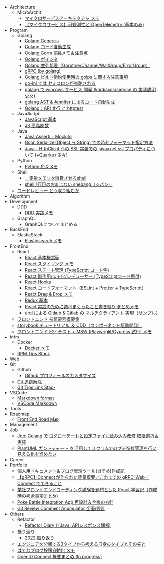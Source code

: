 - Architecture
  - MicroArchit
    - [マイクロサービスアーキテクチャ メモ](./docs/Architecture/MicroArchit/マイクロサービスアーキテクチャ_メモ/doc.md)
    - [【マイクロサービス】可観測性と OpenTelemetry (基本のみ)](./docs/Architecture/MicroArchit/【マイクロサービス】可観測性と_OpenTelemetry_(基本のみ)/doc.md)
- Program
  - Golang
    - [Golang Generics](./docs/Program/Golang/Golang_Generics/doc.md)
    - [Golang コード自動生成](./docs/Program/Golang/Golang_コード自動生成/doc.md)
    - [Golang Gorm 実践メモ＆注意点](./docs/Program/Golang/Golang_Gorm_実践メモ＆注意点/doc.md)
    - [Golang ポインタ](./docs/Program/Golang/Golang_ポインタ/doc.md)
    - [Golang 並列処理（Gorutine/Channel/WaitGroup/ErrorGroup）](./docs/Program/Golang/Golang_並列処理（Gorutine／Channel／WaitGroup／ErrorGroup）/doc.md)
    - [gRPC (by golang)](./docs/Program/Golang/gRPC_(by_golang)/doc.md)
    - [Golang ビルド制約使用時の golps に関する注意事項](./docs/Program/Golang/Golang_ビルド制約使用時の_golps_に関する注意事項/doc.md)
    - [go-ini では セミコロンが省略される](./docs/Program/Golang/go-ini_では_セミコロンが省略される/doc.md)
    - [golang で windows サービス 開発 (kardianos/service の 実装説明少々)](./docs/Program/Golang/golang_で_windows_サービス_開発_(kardianos／service_の_実装説明少々)/doc.md)
    - [golang AST & Jennifer によるコード自動生成](./docs/Program/Golang/golang_AST_&_Jennifer_によるコード自動生成/doc.md)
    - [Golang：API 実行 と httptest](./docs/Program/Golang/Golang：API_実行_と_httptest/doc.md)
  - JavaScript
    - [JavaScript 基本](./docs/Program/JavaScript/JavaScript_基本/doc.md)
    - [JS 高階関数](./docs/Program/JavaScript/JS_高階関数/doc.md)
  - Java
    - [Java Assertj + Mockito](./docs/Program/Java/Java_Assertj_+_Mockito/doc.md)
    - [Gson Serialize (Object -> String) での時刻フォーマット指定方法](./docs/Program/Java/Gson_Serialize_(Object_-＞_String)_での時刻フォーマット指定方法/doc.md)
    - [Java - HttpClient への SSL 実装での javax.net.ssl プロパティについて (+Quarkus 少々)](./docs/Program/Java/Java_-_HttpClient_への_SSL_実装での_javax.net.ssl_プロパティについて_(+Quarkus_少々)/doc.md)
  - Python
    - [Python 色々メモ](./docs/Program/Python/Python_色々メモ/python_基本.md)
  - Shell
    - [一定量メモリを消費させるshell](./docs/Program/Shell/一定量メモリを消費させるshell/doc.md)
    - [shell 1行目のおまじない shebang（シバン）](./docs/Program/Shell/shell_1行目のおまじない_shebang（シバン）/doc.md)
  - [コードレビュー どう取り組むか](./docs/Program/コードレビュー_どう取り組むか/doc.md)
- Algorithm
- Development
  - DDD
    - [DDD 実践メモ](./docs/Development/DDD/DDD_実践メモ/doc.md)
  - GraphQL
    - [GraphQLについてまとめる](./docs/Development/GraphQL/GraphQLについてまとめる/doc.md)
- BackEnd
  - ElasticStack
    - [Elasticsearch メモ](./docs/BackEnd/ElasticStack/Elasticsearch_メモ/doc.md)
- FrontEnd
  - React
    - [React 基本概念等](./docs/FrontEnd/React/React_基本概念等/doc.md)
    - [React スタイリング メモ](./docs/FrontEnd/React/React_スタイリング_メモ/doc.md)
    - [React ステート管理 (TypeScript コード例)](./docs/FrontEnd/React/React_ステート管理_(TypeScript_コード例)/doc.md)
    - [React 副作用/メモ化/レデューサー (TypeScriptコード例付)](./docs/FrontEnd/React/React_副作用／メモ化／レデューサー_(TypeScriptコード例付)/doc.md)
    - [React Hooks](./docs/FrontEnd/React/React_Hooks/doc.md)
    - [React コードフォーマット（ESLint + Prettier + TypeScript）](./docs/FrontEnd/React/React_コードフォーマット（ESLint_+_Prettier_+_TypeScript）/doc.md)
    - [React Drag & Drop メモ](./docs/FrontEnd/React/React_Drag_&_Drop_メモ/doc.md)
    - [Redux 基本](./docs/FrontEnd/React/Redux_基本/doc.md)
    - [React 実践のために調べまくったこと書き綴り まとめメモ](./docs/FrontEnd/React/React_実践のために調べまくったこと書き綴り_まとめメモ/doc.md)
    - [urql による Github & Gitlab の マルチクライアント 実現（サンプル）](./docs/FrontEnd/React/urql_による_Github_&_Gitlab_の_マルチクライアント_実現（サンプル）/doc.md)
  - [フロントエンド 技術要素概要集](./docs/FrontEnd/フロントエンド_技術要素概要集/doc.md)
  - [storybook チュートリアル ＆ CDD（コンポーネント駆動開発）](./docs/FrontEnd/storybook_チュートリアル_＆_CDD（コンポーネント駆動開発）/doc.md)
  - [フロントエンド E2E テスト + MSW (Playwright/Cypress 試行) メモ](./docs/FrontEnd/フロントエンド_E2E_テスト_+_MSW_(Playwright／Cypress_試行)_メモ/doc.md)
- Infra
  - Docker
    - [Docker メモ](./docs/Infra/Docker/Docker_メモ/doc.md)
  - [RPM Tips Stack](./docs/Infra/RPM_Tips_Stack/doc.md)
- Web
- Git
  - Github
    - [Github プロフィールのカスタマイズ](./docs/Git/Github/Github_プロフィールのカスタマイズ/doc.md)
  - [Git 追跡解除](./docs/Git/Git_追跡解除/Git_追跡解除.md)
  - [Git Tips Link Stack](./docs/Git/Git_Tips_Link_Stack/doc.md)
- VSCode
  - [Markdown format](./docs/VSCode/Markdown_format/doc.md)
  - [VSCode Markdown](./docs/VSCode/VSCode_Markdown/VSCode.md)
- Tools
- Roadmap
  - [Front End Road Map](./docs/Roadmap/Front_End_Road_Map/FrotEnd_RoadMap.md)
- Management
- Job
  - [Job: Golang で ログローテートと設定ファイル読み込み改修 取捨選択＆実装](./docs/Job/Job：_Golang_で_ログローテートと設定ファイル読み込み改修_取捨選択＆実装/doc.md)
  - [PlantUML ガントチャート を活用してスクラムでのプチ進捗管理を行い見える化を進めたい](./docs/Job/PlantUML_ガントチャート_を活用してスクラムでのプチ進捗管理を行い見える化を進めたい/doc.md)
- Career
- Portfolio
  - [個人用ドキュメント＆ブログ管理ツール(ガチめ)作成記](./docs/Portfolio/個人用ドキュメント＆ブログ管理ツール(ガチめ)作成記/doc.md)
  - [【gRPC】Connect が作られた背景概要／これまでの gRPC-Web／Connect でできること](./docs/Portfolio/【gRPC】Connect_が作られた背景概要／これまでの_gRPC-Web／Connect_でできること/doc.md)
  - [某社フロントエンドコーディング試験を題材とした React 学習記（作成時の考慮事項まとめ）](./docs/Portfolio/某社フロントエンドコーディング試験を題材とした_React_学習記（作成時の考慮事項まとめ）/doc.md)
  - [Poke Battle Integration App 再設計＆今後の方針](./docs/Portfolio/Poke_Battle_Integration_App_再設計＆今後の方針/doc.md)
  - [Git Review Comment Acumulator 企画/設計](./docs/Portfolio/Git_Review_Comment_Acumulator_企画／設計/doc.md)
- Others
  - Refactor
    - [Refactor Diary 1 (Java: APIレスポンス解析)](./docs/Others/Refactor/Refactor_Diary_1_(Java：_APIレスポンス解析)/doc.md)
  - 振り返り
    - [2022 振り返り](./docs/Others/振り返り/2022_振り返り/doc.md)
  - [エンジニアを分類する3タイプから考える自身のタイプとその先と](./docs/Others/エンジニアを分類する3タイプから考える自身のタイプとその先と/doc.md)
  - [はてなブログ投稿自動化 メモ](./docs/Others/はてなブログ投稿自動化_メモ/はてなブログ投稿自動化.md)
  - [OpenID Connect 概要まとめ (In progress)](./docs/Others/OpenID_Connect_概要まとめ_(In_progress)/doc.md)